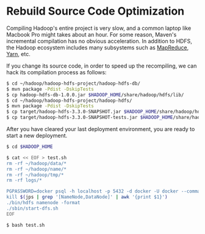 # Rebuild Source Code Optimization 

Compiling Hadoop's entire project is very slow, and a common laptop like Macbook Pro might takes about an hour. For some reason, Maven's incremental compilation has no obvious acceleration. In addition to HDFS, the Hadoop ecosystem includes many subsystems such as [MapReduce](https://hadoop.apache.org/docs/stable/hadoop-mapreduce-client/hadoop-mapreduce-client-core/MapReduceTutorial.html), [Yarn](https://hadoop.apache.org/docs/current/hadoop-yarn/hadoop-yarn-site/YARN.html), etc.


If you change its source code, in order to speed up the recompiling, we can hack its compilation process as follows:

```bash
$ cd ~/hadoop/hadoop-hdfs-project/hadoop-hdfs-db/
$ mvn package -Pdist -DskipTests
$ cp hadoop-hdfs-db-1.0.0.jar $HADOOP_HOME/share/hadoop/hdfs/lib/
$ cd ~/hadoop/hadoop-hdfs-project/hadoop-hdfs/
$ mvn package -Pdist -DskipTests
$ cp target/hadoop-hdfs-3.3.0-SNAPSHOT.jar $HADOOP_HOME/share/hadoop/hdfs/
$ cp target/hadoop-hdfs-3.3.0-SNAPSHOT-tests.jar $HADOOP_HOME/share/hadoop/hdfs/
```


After you have cleared your last deployment environment, you are ready to start a new deployment.

```bash
$ cd $HADOOP_HOME

$ cat << EOF > test.sh
rm -rf ~/hadoop/data/*
rm -rf ~/hadoop/name/*
rm -rf ~/hadoop/tmp/*
rm -rf logs/*

PGPASSWORD=docker psql -h localhost -p 5432 -d docker -U docker --command "drop table inodes, inode2block, datablocks, blockstripes, block2storage, storage;"
kill $(jps | grep '[NameNode,DataNode]' | awk '{print $1}')
./bin/hdfs namenode -format
./sbin/start-dfs.sh
EOF

$ bash test.sh
```


